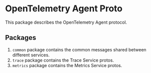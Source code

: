 # OpenTelemetry Agent Proto

This package describes the OpenTelemetry Agent protocol.

## Packages

1. `common` package contains the common messages shared between different services.
2. `trace` package contains the Trace Service protos.
3. `metrics` package contains the Metrics Service protos.
